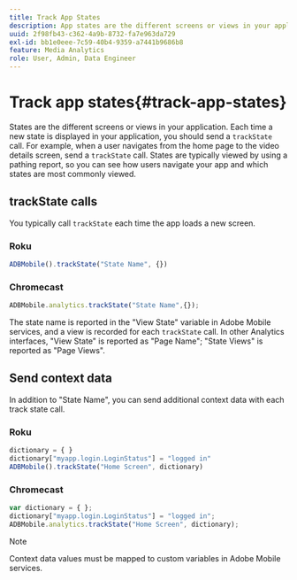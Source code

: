 ```yaml
---
title: Track App States
description: App states are the different screens or views in your application. Learn how to track the app state in your application using the trackState call. 
uuid: 2f98fb43-c362-4a9b-8732-fa7e963da729
exl-id: bb1e0eee-7c59-40b4-9359-a7441b9686b8
feature: Media Analytics
role: User, Admin, Data Engineer
---
```

# Track app states{#track-app-states}

States are the different screens or views in your application. Each time a new state is displayed in your application, you should send a `trackState` call. For example, when a user navigates from the home page to the video details screen, send a `trackState` call. States are typically viewed by using a pathing report, so you can see how users navigate your app and which states are most commonly viewed. 

## trackState calls

You typically call `trackState` each time the app loads a new screen.

### Roku

```js
ADBMobile().trackState("State Name", {})
```

### Chromecast

```js
ADBMobile.analytics.trackState("State Name",{});
```

The state name is reported in the "View State" variable in Adobe Mobile services, and a view is recorded for each `trackState` call. In other Analytics interfaces, "View State" is reported as "Page Name"; "State Views" is reported as "Page Views".

## Send context data

In addition to "State Name", you can send additional context data with each track state call.

### Roku

```js
dictionary = { } 
dictionary["myapp.login.LoginStatus"] = "logged in"  
ADBMobile().trackState("Home Screen", dictionary)
```

### Chromecast

```js
var dictionary = { }; 
dictionary["myapp.login.LoginStatus"] = "logged in"; 
ADBMobile.analytics.trackState("Home Screen", dictionary); 
```

>[!NOTE]
>
>Context data values must be mapped to custom variables in Adobe Mobile services.
